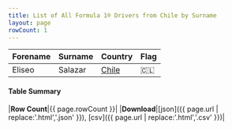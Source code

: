 ```yaml
---
title: List of All Formula 1® Drivers from Chile by Surname
layout: page
rowCount: 1
---
```


| Forename | Surname | Country | Flag |
|--|--|--|--|
| Eliseo | Salazar | [Chile](/f1/countries/chile) | 🇨🇱 |

#### Table Summary

|**Row Count**|{{ page.rowCount }}|
|**Download**|[json]({{ page.url | replace:'.html','.json' }}), [csv]({{ page.url | replace:'.html','.csv' }})|
